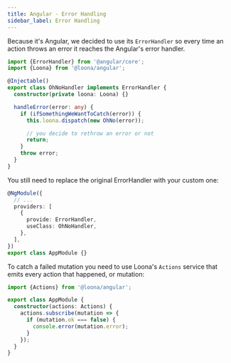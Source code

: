```yaml
---
title: Angular - Error Handling
sidebar_label: Error Handling
---
```


Because it's Angular, we decided to use its `ErrorHandler` so every time an action throws an error it reaches the Angular's error handler.

```typescript
import {ErrorHandler} from '@angular/core';
import {Loona} from '@loona/angular';

@Injectable()
export class OhNoHandler implements ErrorHandler {
  constructor(private loona: Loona) {}

  handleError(error: any) {
    if (ifSomethingWeWantToCatch(error)) {
      this.loona.dispatch(new OhNo(error));

      // you decide to rethrow an error or not
      return;
    }
    throw error;
  }
}
```

You still need to replace the original ErrorHandler with your custom one:

```typescript
@NgModule({
  // ...
  providers: [
    {
      provide: ErrorHandler,
      useClass: OhNoHandler,
    },
  ],
})
export class AppModule {}
```

To catch a failed mutation you need to use Loona's `Actions` service that emits every action that happened, or mutation:

```typescript
import {Actions} from '@loona/angular';

export class AppModule {
  constructor(actions: Actions) {
    actions.subscribe(mutation => {
      if (mutation.ok === false) {
        console.error(mutation.error);
      }
    });
  }
}
```
